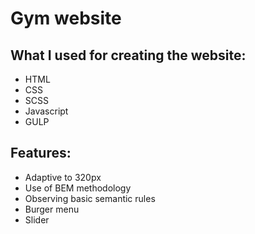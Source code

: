 # Gym website 
## What I used for creating the website:
- HTML
- CSS
- SCSS
- Javascript
- GULP
## Features:
- Adaptive to 320px
- Use of BEM methodology
- Observing basic semantic rules
- Burger menu
- Slider